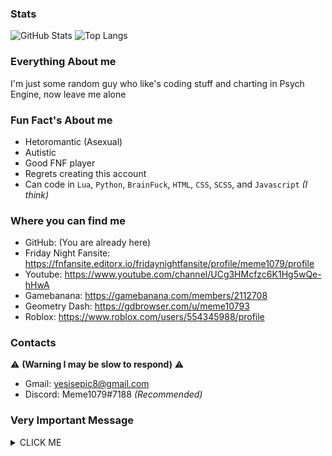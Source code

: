 ### Stats
![GitHub Stats](https://github-readme-stats.vercel.app/api?username=Meme1079&theme=merko&PAT_1)
![Top Langs](https://github-readme-stats.vercel.app/api/top-langs/?username=Meme1079&layout=compact&theme=merko&PAT_1)

### Everything About me 
I'm just some random guy who like's coding stuff and charting in Psych Engine, now leave me alone

### Fun Fact's About me
- Hetoromantic (Asexual)
- Autistic
- Good FNF player
- Regrets creating this account
- Can code in `Lua`, `Python`, `BrainFuck`, `HTML`, `CSS`, `SCSS`, and `Javascript` _(I think)_

### Where you can find me 
- GitHub: (You are already here)
- Friday Night Fansite: https://fnfansite.editorx.io/fridaynightfansite/profile/meme1079/profile
- Youtube: https://www.youtube.com/channel/UCg3HMcfzc6K1Hg5wQe-hHwA
- Gamebanana: https://gamebanana.com/members/2112708
- Geometry Dash: https://gdbrowser.com/u/meme10793
- Roblox: https://www.roblox.com/users/554345988/profile

### Contacts 
⚠️ **(Warning I may be slow to respond)** ⚠️
- Gmail: yesisepic8@gmail.com
- Discord: Meme1079#7188 _(Recommended)_

### Very Important Message
<details><summary>CLICK ME</summary>
<p>

![image](https://user-images.githubusercontent.com/101881784/179900994-afdaffe8-9144-4025-85bc-90b8d5da45bd.png)

</p>
</details>

